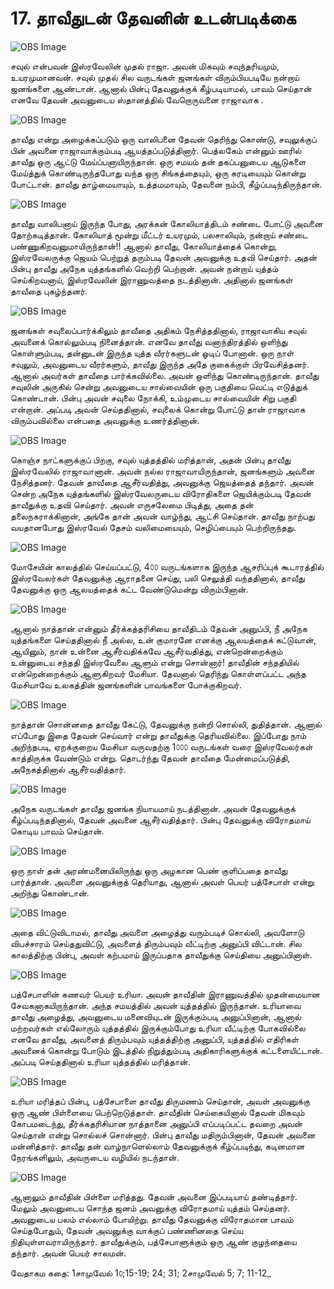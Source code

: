 # 17.  தாவீதுடன் தேவனின் உடன்படிக்கை

![OBS Image](https://cdn.door43.org/obs/jpg/360px/obs-en-17-01.jpg)

சவுல் என்பவன் இஸ்ரவேலின் முதல் ராஜா. அவன் மிகவும் சவுந்தரியமும், உயரமுமானவன். சவுல் முதல் சில வருடங்கள் ஜனங்கள் விரும்பியபடியே நன்றாய் ஜனங்களை ஆண்டான். ஆனால் பின்பு தேவனுக்குக் கீழ்படியாமல், பாவம் செய்தான் எனவே தேவன் அவனுடைய ஸ்தானத்தில் வேறொருவனை ராஜாவாக .

![OBS Image](https://cdn.door43.org/obs/jpg/360px/obs-en-17-02.jpg)

தாவீது என்று அழைக்கப்படும் ஒரு வாலிபனை தேவன் தெரிந்து கொண்டு, சவுலுக்குப் பின் அவனை ராஜாவாக்கும்படி ஆயத்தப்படுத்தினார். பெத்லகேம் என்னும் ஊரில் தாவீது ஒரு ஆட்டு மேய்ப்பனாயிருந்தான். ஒரு சமயம் தன் தகப்பனுடைய ஆடுகளை மேய்த்துக் கொண்டிருந்தபோது வந்த ஒரு சிங்கத்தையும், ஒரு கரடியையும் கொன்று போட்டான். தாவீது தாழ்மையாயும், உத்தமமாயும், தேவனை நம்பி, கீழ்ப்படிந்திருந்தான்.

![OBS Image](https://cdn.door43.org/obs/jpg/360px/obs-en-17-03.jpg)

தாவீது வாலிபனாய் இருந்த போது, அரக்கன் கோலியாத்திடம் சண்டை போட்டு அவனை தோற்கடித்தான். கோலியாத் மூன்று மீட்டர் உயரமும், பலசாலியும், நன்றாய் சண்டை பண்ணுகிறவனுமாயிருந்தான்!! ஆனால் தாவீது, கோலியாத்தைக் கொன்று, இஸ்ரவேலருக்கு ஜெயம் பெற்றுத் தரும்படி தேவன் அவனுக்கு உதவி செய்தார். அதன் பின்பு தாவீது அநேக யுத்தங்களில் வெற்றி பெற்றான். அவன் நன்றாய் யுத்தம் செய்கிறவனாய், இஸ்ரவேலின் இராணுவத்தை நடத்தினான். அதினால் ஜனங்கள் தாவீதை புகழ்ந்தனர். 

![OBS Image](https://cdn.door43.org/obs/jpg/360px/obs-en-17-04.jpg)

ஜனங்கள் சவுலைப்பார்க்கிலும் தாவீதை அதிகம் நேசித்ததினால், ராஜாவாகிய சவுல் அவனைக் கொல்லும்படி நினைத்தான். எனவே தாவீது வனாந்திரத்தில் ஒளிந்து கொள்ளும்படி, தன்னுடன் இருந்த யுத்த வீரர்களுடன் ஓடிப் போனான். ஒரு நாள் சவுலும், அவனுடைய வீரர்களும், தாவீது இருந்த அதே குகைக்குள் பிரவேசித்தனர். ஆனால் அவர்கள் தாவீதை பார்க்கவில்லை. அவன் ஒளிந்து கொண்டிருந்தான். தாவீது சவுலின் அருகில் சென்று அவனுடைய சால்வையின் ஒரு பகுதியை வெட்டி எடுத்துக் கொண்டான். பின்பு அவன் சவுலை நோக்கி, உம்முடைய சால்வையின் சிறு பகுதி என்றான். அப்படி அவன் செய்ததினால், சவுலைக் கொன்று போட்டு தான் ராஜாவாக விரும்பவில்லை என்பதை அவனுக்கு உணர்த்தினான்.

![OBS Image](https://cdn.door43.org/obs/jpg/360px/obs-en-17-05.jpg)

கொஞ்ச நாட்களுக்குப் பிறகு, சவுல் யுத்தத்தில் மரித்தான், அதன் பின்பு தாவீது இஸ்ரவேலில் ராஜாவானான். அவன் நல்ல ராஜாவாயிருந்தான், ஜனங்களும் அவனை நேசித்தனர். தேவன் தாவீதை ஆசீர்வதித்து, அவனுக்கு ஜெயத்தைத் தந்தார். அவன் சென்ற அநேக யுத்தங்களில் இஸ்ரவேலருடைய விரோதிகளை ஜெயிக்கும்படி தேவன் தாவீதுக்கு உதவி செய்தார். அவன் எருசலேமை பிடித்து, அதை தன் தலைநகராக்கினான், அங்கே தான் அவன் வாழ்ந்து, ஆட்சி செய்தான். தாவீது நாற்பது வயதானபோது இஸ்ரவேல் தேசம் வலிமையையும், செழிப்பையும் பெற்றிருந்தது.

![OBS Image](https://cdn.door43.org/obs/jpg/360px/obs-en-17-06.jpg)

மோசேயின் காலத்தில் செய்யப்பட்டு, 4௦௦ வருடங்களாக இருந்த ஆசரிப்புக் கூடாரத்தில் இஸ்ரவேலர்கள் தேவனுக்கு ஆராதனை செய்து, பலி செலுத்தி வந்ததினால், தாவீது தேவனுக்கு ஒரு ஆலயத்தைக் கட்ட வேண்டுமென்று விரும்பினான். 

![OBS Image](https://cdn.door43.org/obs/jpg/360px/obs-en-17-07.jpg)

ஆனால் நாத்தான் என்னும் தீர்க்கத்தரிசியை தாவீதிடம் தேவன்  அனுப்பி, நீ அநேக யுத்தங்களை செய்ததினால் நீ அல்ல, உன் குமாரனே எனக்கு ஆலயத்தைக் கட்டுவான், ஆயினும், நான் உன்னை ஆசீர்வதிக்கவே ஆசீர்வதித்து, என்றென்றைக்கும் உன்னுடைய சந்ததி இஸ்ரவேலை ஆளும் என்று சொன்னார்! தாவீதின் சந்ததியில் என்றென்றைக்கும் ஆளுகிறவர் மேசியா. தேவனால் தெரிந்து கொள்ளப்பட்ட அந்த மேசியாவே உலகத்தின் ஜனங்களின் பாவங்களை போக்குகிறவர்.

![OBS Image](https://cdn.door43.org/obs/jpg/360px/obs-en-17-08.jpg)

நாத்தான் சொன்னதை தாவீது கேட்டு, தேவனுக்கு நன்றி சொல்லி, துதித்தான். ஆனால் எப்போது இதை தேவன் செய்வார் என்று தாவீதுக்கு தெரியவில்லை. இப்போது நாம் அறிந்தபடி, ஏறக்குறைய மேசியா வருவதற்கு 1௦௦௦ வருடங்கள் வரை இஸ்ரவேலர்கள் காத்திருக்க வேண்டும் என்று. தொடர்ந்து தேவன் தாவீதை மேன்மைப்படுத்தி, அநேகத்தினால் ஆசீர்வதித்தார்.

![OBS Image](https://cdn.door43.org/obs/jpg/360px/obs-en-17-09.jpg)

அநேக வருடங்கள் தாவீது ஜனங்க நியாயமாய் நடத்தினான். அவன் தேவனுக்குக் கீழ்ப்படிந்ததினால், தேவன் அவனை ஆசீர்வதித்தார். பின்பு தேவனுக்கு விரோதமாய் கொடிய பாவம் செய்தான்.

![OBS Image](https://cdn.door43.org/obs/jpg/360px/obs-en-17-10.jpg)

ஒரு நாள் தன் அரண்மனையிலிருந்து ஒரு அழகான பெண் குளிப்பதை தாவீது பார்த்தான். அவளை அவனுக்குத் தெரியாது, ஆனால் அவள் பெயர் பத்சேபாள் என்று அறிந்து கொண்டான்.

![OBS Image](https://cdn.door43.org/obs/jpg/360px/obs-en-17-11.jpg)

அதை விட்டுவிடாமல், தாவீது அவளை அழைத்து வரும்படிச் சொல்லி, அவளோடு விபச்சாரம் செய்ததுவிட்டு, அவளைத் திரும்பவும் வீட்டிற்கு அனுப்பி விட்டான். சில காலத்திற்கு பின்பு, அவள் கற்பமாய் இருப்பதாக தாவீதுக்கு செய்தியை அனுப்பினாள்.

![OBS Image](https://cdn.door43.org/obs/jpg/360px/obs-en-17-12.jpg)

பத்சேபாளின் கணவர் பெயர் உரியா. அவன் தாவீதின் இராணுவத்தில் முதன்மையான சேவகனாகயிருந்தான். அந்த சமயத்தில் அவன் யுத்தத்தில் இருந்தான். உரியாவை தாவீது அழைத்து, அவனுடைய மனைவியுடன் இருக்கும்படி அனுப்பினான், ஆனால் மற்றவர்கள் எல்லோரும் யுத்தத்தில் இருக்கும்போது உரியா வீட்டிற்கு போகவில்லை எனவே தாவீது, அவனைத் திரும்பவும் யுத்தத்திற்கு அனுப்பி, யுத்தத்தில் எதிரிகள் அவனைக் கொன்று போடும் இடத்தில் நிறுத்தும்படி அதிகாரிகளுக்குக் கட்டளையிட்டான். அப்படி செய்ததினால் உரியா யுத்தத்தில் மரித்தான்.

![OBS Image](https://cdn.door43.org/obs/jpg/360px/obs-en-17-13.jpg)

உரியா மரித்தப் பின்பு, பத்சேபாளை தாவீது திருமணம் செய்தான், அவள் அவனுக்கு ஒரு ஆண் பிள்ளையை பெற்றெடுத்தாள். தாவீதின் செய்கையினால் தேவன் மிகவும் கோபமடைந்து, தீர்க்கதரிசியான நாத்தானை அனுப்பி எப்படிப்பட்ட தவறை அவன் செய்தான் என்று சொல்லச் சொன்னார். பின்பு தாவீது மதிரும்பினான், தேவன் அவனை மன்னித்தார். தாவீது தன் வாழ்நாளெல்லாம் தேவனுக்குக் கீழ்ப்படிந்து, கடினமான நேரங்களிலும், அவருடைய வழியில் நடந்தான்.

![OBS Image](https://cdn.door43.org/obs/jpg/360px/obs-en-17-14.jpg)

ஆனாலும் தாவீதின் பிள்ளை மரித்தது. தேவன் அவனை இப்படியாய் தண்டித்தார். மேலும் அவனுடைய சொந்த ஜனம் அவனுக்கு விரோதமாய் யுத்தம் செய்தனர். அவனுடைய பலம் எல்லாம் போயிற்று. தாவீது தேவனுக்கு விரோதமான பாவம் செய்தபோதும், தேவன் அவனுக்கு வாக்குப் பண்ணினதை செய்ய நிதியுள்ளவராயிருந்தார். தாவீதுக்கும், பத்சேபாளுக்கும் ஒரு ஆண் குழந்தையை தந்தார். அவன் பெயர் சாலமன்.

வேதாகம கதை: 1சாமுவேல் 1௦;15-19; 24; 31; 2சாமுவேல் 5; 7; 11-12_

